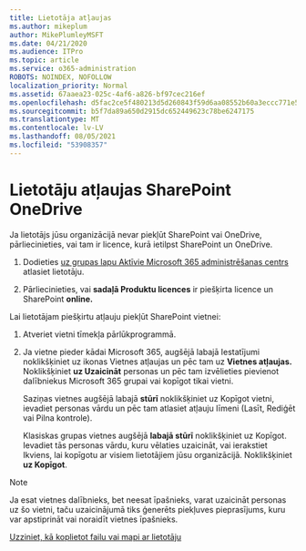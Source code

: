 ```yaml
---
title: Lietotāja atļaujas
ms.author: mikeplum
author: MikePlumleyMSFT
ms.date: 04/21/2020
ms.audience: ITPro
ms.topic: article
ms.service: o365-administration
ROBOTS: NOINDEX, NOFOLLOW
localization_priority: Normal
ms.assetid: 67aaea23-025c-4af6-a826-bf97cec216ef
ms.openlocfilehash: d5fac2ce5f480213d5d260843f59d6aa08552b60a3eccc771e5eb3f7aa814b66
ms.sourcegitcommit: b5f7da89a650d2915dc652449623c78be6247175
ms.translationtype: MT
ms.contentlocale: lv-LV
ms.lasthandoff: 08/05/2021
ms.locfileid: "53908357"
---
```

# <a name="user-permissions-in-sharepoint-and-onedrive"></a>Lietotāju atļaujas SharePoint OneDrive

Ja lietotājs jūsu organizācijā nevar piekļūt SharePoint vai OneDrive, pārliecinieties, vai tam ir licence, kurā ietilpst SharePoint un OneDrive. 
  
1. Dodieties [uz grupas lapu Aktīvie Microsoft 365 administrēšanas centrs](https://portal.office.com/adminportal/home#/users) atlasiet lietotāju. 
    
2. Pārliecinieties, vai **sadaļā Produktu licences** ir piešķirta licence un SharePoint **online.** 
    
 Lai lietotājam piešķirtu atļauju piekļūt SharePoint vietnei: 
  
1. Atveriet vietni tīmekļa pārlūkprogrammā.
    
2. Ja vietne pieder kādai Microsoft 365, augšējā labajā Iestatījumi noklikšķiniet uz ikonas Vietnes atļaujas un pēc tam uz **Vietnes atļaujas.** Noklikšķiniet **uz Uzaicināt** personas un pēc tam izvēlieties pievienot dalībniekus Microsoft 365 grupai vai kopīgot tikai vietni. 
    
    Saziņas vietnes augšējā labajā **stūrī** noklikšķiniet uz Kopīgot vietni, ievadiet personas vārdu un pēc tam atlasiet atļauju līmeni (Lasīt, Rediģēt vai Pilna kontrole). 
    
    Klasiskas grupas vietnes augšējā **labajā stūrī** noklikšķiniet uz Kopīgot. Ievadiet tās personas vārdu, kuru vēlaties uzaicināt, vai ierakstiet Ikviens, lai kopīgotu ar visiem lietotājiem jūsu organizācijā. Noklikšķiniet **uz Kopīgot**.
    
> [!NOTE]
> Ja esat vietnes dalībnieks, bet neesat īpašnieks, varat uzaicināt personas uz šo vietni, taču uzaicinājumā tiks ģenerēts piekļuves pieprasījums, kuru var apstiprināt vai noraidīt vietnes īpašnieks. 
  
[Uzziniet, kā koplietot failu vai mapi ar lietotāju](https://go.microsoft.com/fwlink/?linkid=533408)
  

